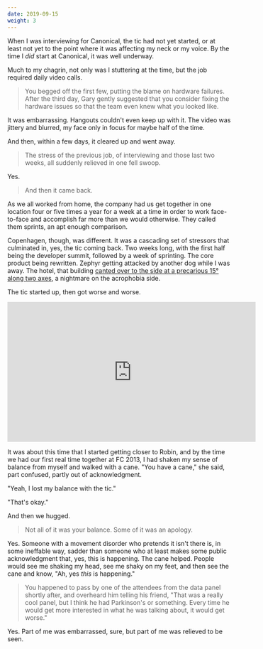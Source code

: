 ```yaml
---
date: 2019-09-15
weight: 3
---
```


When I was interviewing for Canonical, the tic had not yet started, or at least not yet to the point where it was affecting my neck or my voice. By the time I *did* start at Canonical, it was well underway.

Much to my chagrin, not only was I stuttering at the time, but the job required daily video calls.

> You begged off the first few, putting the blame on hardware failures. After the third day, Gary gently suggested that you consider fixing the hardware issues so that the team even knew what you looked like.

It was embarrassing. Hangouts couldn't even keep up with it. The video was jittery and blurred, my face only in focus for maybe half of the time.

And then, within a few days, it cleared up and went away.

> The stress of the previous job, of interviewing and those last two weeks, all suddenly relieved in one fell swoop.

Yes.

> And then it came back.

As we all worked from home, the company had us get together in one location four or five times a year for a week at a time in order to work face-to-face and accomplish far more than we would otherwise. They called them sprints, an apt enough comparison.

Copenhagen, though, was different. It was a cascading set of stressors that culminated in, yes, the tic coming back. Two weeks long, with the first half being the developer summit, followed by a week of sprinting. The core product being rewritten. Zephyr getting attacked by another dog while I was away. The hotel, that building [canted over to the side at a precarious 15&deg; along two axes](/movement/copenhotel.jpg), a nightmare on the acrophobia side.

The tic started up, then got worse and worse.

<iframe width="560" height="315" src="https://www.youtube.com/embed/s3CvMJO7ATA" frameborder="0" allow="accelerometer; autoplay; encrypted-media; gyroscope; picture-in-picture" allowfullscreen></iframe>

It was about this time that I started getting closer to Robin, and by the time we had our first real time together at FC 2013, I had shaken my sense of balance from myself and walked with a cane. "You have a cane," she said, part confused, partly out of acknowledgment.

"Yeah, I lost my balance with the tic."

"That's okay."

And then we hugged.

> Not all of it was your balance. Some of it was an apology.

Yes. Someone with a movement disorder who pretends it isn't there is, in some ineffable way, sadder than someone who at least makes some public acknowledgment that, yes, this is happening. The cane helped. People would see me shaking my head, see me shaky on my feet, and then see the cane and know, "Ah, yes *this* is happening."

> You happened to pass by one of the attendees from the data panel shortly after, and overheard him telling his friend, "That was a really cool panel, but I think he had Parkinson's or something. Every time he would get more interested in what he was talking about, it would get worse."

Yes. Part of me was embarrassed, sure, but part of me was relieved to be seen.
